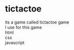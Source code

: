 # tictactoe
its a game called tictactoe game 
<br>
I use for this game 
<br> 
html
<br>
css
<br>
javascript
